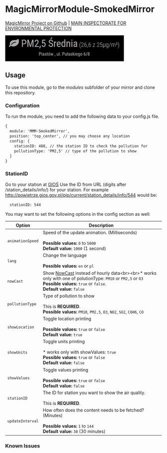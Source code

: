 # MagicMirrorModule-SmokedMirror

[MagicMirror Project on Github](https://github.com/MichMich/MagicMirror) | [MAIN INSPECTORATE FOR ENVIRONMENTAL PROTECTION](http://powietrze.gios.gov.pl)

<img src="https://raw.githubusercontent.com/Santanachia/MMM-SmokedMirror/master/screen.png" />

## Usage 

To use this module, go to the *modules* subfolder of your mirror and clone this repository. 

### Configuration

To run the module, you need to add the following data to your config.js file.

```
{
  module: 'MMM-SmokedMirror',
  position: 'top_center', // you may choose any location
  config: {
    stationID: 488, // the station ID to check the pollution for
    pollutionType: 'PM2,5' // type of the pollution to show
  }
}
```
### StationID
Go to your station at [GIOŚ](http://powietrze.gios.gov.pl/pjp/station/search)
Use the ID from URL (digits after /station_details/info/) for your station.
For example http://powietrze.gios.gov.pl/pjp/current/station_details/info/544 would be:
```
  stationID: 544
```

You may want to set the following options in the config section as well:

| Option |  Description | 
|---|---|
| `animationSpeed` | Speed of the update animation. (Milliseconds)<br><br>**Possible values:** `0` to `5000`<br>**Default value:** `1000` (1 second) | 
| `lang` | Change the language<br><br>**Possible values:** `en` or `pl` | 
| `nowCast` | Show [NowCast](https://en.wikipedia.org/wiki/NowCast_(air_quality_index)) instead of hourly data<br><br>* works only with one of polutionType: `PM10` or `PM2,5` or `O3`<br>**Possible values:** `true` or `false`.<br>**Default value:** `false` | 
| `pollutionType` | Type of pollution to show<br><br>This is **REQUIRED**.<br>**Possible values:** `PM10`, `PM2,5`, `O3`, `NO2`, `SO2`, `C6H6`, `CO` | 
| `showLocation` | Toggle location printing<br><br>**Possible values:** `true` or `false`<br>**Default value:** `true` |
| `showUnits` | Toggle units printing<br><br>* works only with showValues: `true`<br>**Possible values:** `true` or `false`<br>**Default value:** `false` | 
| `showValues` | Toggle values printing<br><br>**Possible values:** `true` or `false`<br>**Default value:** `false` | 
| `stationID` | The ID for station you want to show the air quality.<br><br>This is **REQUIRED**. | 
| `updateInterval` | How often does the content needs to be fetched? (Minutes)<br><br>**Possible values:** `1` to `144`<br>**Default value:** `30` (30 minutes) | 

### Known Issues
